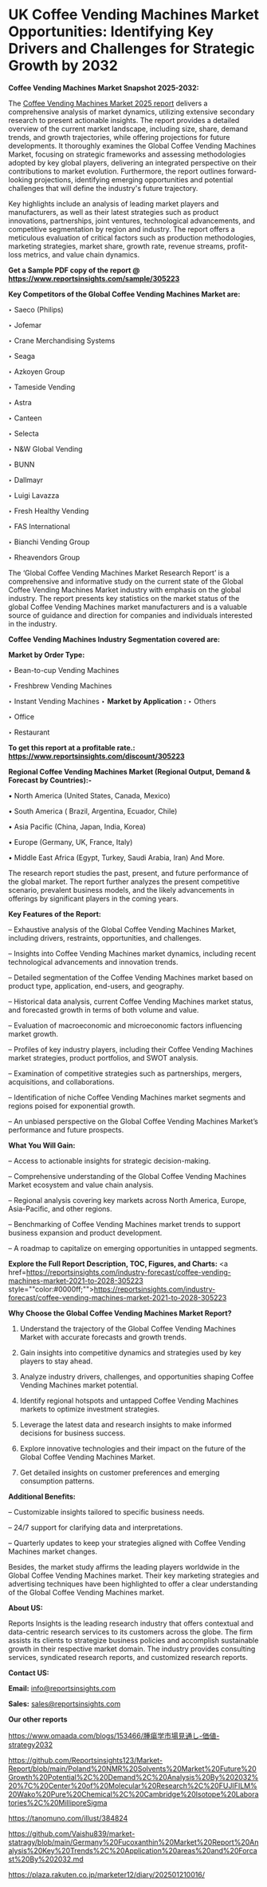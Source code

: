 # UK Coffee Vending Machines Market Opportunities: Identifying Key Drivers and Challenges for Strategic Growth by 2032

<strong>Coffee Vending Machines Market Snapshot 2025-2032:</strong>

The <a href=https://www.reportsinsights.com/sample/305223>Coffee Vending Machines Market 2025 report</a> delivers a comprehensive analysis of market dynamics, utilizing extensive secondary research to present actionable insights. The report provides a detailed overview of the current market landscape, including size, share, demand trends, and growth trajectories, while offering projections for future developments. It thoroughly examines the Global Coffee Vending Machines Market, focusing on strategic frameworks and assessing methodologies adopted by key global players, delivering an integrated perspective on their contributions to market evolution. Furthermore, the report outlines forward-looking projections, identifying emerging opportunities and potential challenges that will define the industry's future trajectory.

Key highlights include an analysis of leading market players and manufacturers, as well as their latest strategies such as product innovations, partnerships, joint ventures, technological advancements, and competitive segmentation by region and industry. The report offers a meticulous evaluation of critical factors such as production methodologies, marketing strategies, market share, growth rate, revenue streams, profit-loss metrics, and value chain dynamics.

<strong>Get a Sample PDF copy of the report @ <a href=https://www.reportsinsights.com/sample/305223 style=color:#0000ff;>https://www.reportsinsights.com/sample/305223</a></strong>

<strong>Key Competitors of the Global Coffee Vending Machines Market are:</strong>

‣ Saeco (Philips)

‣ Jofemar

‣ Crane Merchandising Systems

‣ Seaga

‣ Azkoyen Group

‣ Tameside Vending

‣ Astra

‣ Canteen

‣ Selecta

‣ N&W Global Vending

‣ BUNN

‣ Dallmayr

‣ Luigi Lavazza

‣ Fresh Healthy Vending

‣ FAS International

‣ Bianchi Vending Group

‣ Rheavendors Group

The ‘Global Coffee Vending Machines Market Research Report’ is a comprehensive and informative study on the current state of the Global Coffee Vending Machines Market industry with emphasis on the global industry. The report presents key statistics on the market status of the global Coffee Vending Machines market manufacturers and is a valuable source of guidance and direction for companies and individuals interested in the industry.

<strong>Coffee Vending Machines Industry Segmentation covered are:</strong>

<strong>Market by Order Type: </strong>

‣ Bean-to-cup Vending Machines

‣ Freshbrew Vending Machines

‣ Instant Vending Machines
‣ 
<strong>Market by Application :</strong>
‣ Others

‣ Office

‣ Restaurant

<strong>To get this report at a profitable rate.: <a href=https://www.reportsinsights.com/discount/305223 style=color:#0000ff;>https://www.reportsinsights.com/discount/305223</a></strong>

<strong>Regional Coffee Vending Machines Market (Regional Output, Demand &amp; Forecast by Countries):-</strong>

• North America (United States, Canada, Mexico)

• South America ( Brazil, Argentina, Ecuador, Chile)

• Asia Pacific (China, Japan, India, Korea)

• Europe (Germany, UK, France, Italy)

• Middle East Africa (Egypt, Turkey, Saudi Arabia, Iran) And More.

The research report studies the past, present, and future performance of the global market. The report further analyzes the present competitive scenario, prevalent business models, and the likely advancements in offerings by significant players in the coming years.

<strong>Key Features of the Report:</strong>

– Exhaustive analysis of the Global Coffee Vending Machines Market, including drivers, restraints, opportunities, and challenges.

– Insights into Coffee Vending Machines market dynamics, including recent technological advancements and innovation trends.

– Detailed segmentation of the Coffee Vending Machines market based on product type, application, end-users, and geography.

– Historical data analysis, current Coffee Vending Machines market status, and forecasted growth in terms of both volume and value.

– Evaluation of macroeconomic and microeconomic factors influencing market growth.

– Profiles of key industry players, including their Coffee Vending Machines market strategies, product portfolios, and SWOT analysis.

– Examination of competitive strategies such as partnerships, mergers, acquisitions, and collaborations.

– Identification of niche Coffee Vending Machines market segments and regions poised for exponential growth.

– An unbiased perspective on the Global Coffee Vending Machines Market’s performance and future prospects.

<strong>What You Will Gain:</strong>

– Access to actionable insights for strategic decision-making.

– Comprehensive understanding of the Global Coffee Vending Machines Market ecosystem and value chain analysis.

– Regional analysis covering key markets across North America, Europe, Asia-Pacific, and other regions.

– Benchmarking of Coffee Vending Machines market trends to support business expansion and product development.

– A roadmap to capitalize on emerging opportunities in untapped segments.

<strong>Explore the Full Report Description, TOC, Figures, and Charts:</strong>
<a href=https://reportsinsights.com/industry-forecast/coffee-vending-machines-market-2021-to-2028-305223 style=""color:#0000ff;"">https://reportsinsights.com/industry-forecast/coffee-vending-machines-market-2021-to-2028-305223</a>

<strong>Why Choose the Global Coffee Vending Machines Market Report?</strong>

1. Understand the trajectory of the Global Coffee Vending Machines Market with accurate forecasts and growth trends.

2. Gain insights into competitive dynamics and strategies used by key players to stay ahead.

3. Analyze industry drivers, challenges, and opportunities shaping Coffee Vending Machines market potential.

4. Identify regional hotspots and untapped Coffee Vending Machines markets to optimize investment strategies.

5. Leverage the latest data and research insights to make informed decisions for business success.

6. Explore innovative technologies and their impact on the future of the Global Coffee Vending Machines Market.

7. Get detailed insights on customer preferences and emerging consumption patterns.

<strong>Additional Benefits:</strong>

– Customizable insights tailored to specific business needs.

– 24/7 support for clarifying data and interpretations.

– Quarterly updates to keep your strategies aligned with Coffee Vending Machines market changes.

Besides, the market study affirms the leading players worldwide in the Global Coffee Vending Machines market. Their key marketing strategies and advertising techniques have been highlighted to offer a clear understanding of the Global Coffee Vending Machines market.

<strong><strong>About US</strong>:</strong>

Reports Insights is the leading research industry that offers contextual and data-centric research services to its customers across the globe. The firm assists its clients to strategize business policies and accomplish sustainable growth in their respective market domain. The industry provides consulting services, syndicated research reports, and customized research reports.

<strong>Contact US:</strong>

<p class=><b>Email:</b> <a href=mailto:info@reportsinsights.com>info@reportsinsights.com</a></p>
<p class=><b>Sales:</b> <a href=mailto:sales@reportsinsights.com>sales@reportsinsights.com</a></p>

<strong>Our other reports</strong>

<a href=https://www.omaada.com/blogs/153466/腫瘍学市場見通し-価値-strategy2032>https://www.omaada.com/blogs/153466/腫瘍学市場見通し-価値-strategy2032</a>

<a href=https://github.com/Reportsinsights123/Market-Report/blob/main/Poland%20NMR%20Solvents%20Market%20Future%20Growth%20Potential%2C%20Demand%2C%20Analysis%20By%202032%20%7C%20Center%20of%20Molecular%20Research%2C%20FUJIFILM%20Wako%20Pure%20Chemical%2C%20Cambridge%20Isotope%20Laboratories%2C%20MilliporeSigma>https://github.com/Reportsinsights123/Market-Report/blob/main/Poland%20NMR%20Solvents%20Market%20Future%20Growth%20Potential%2C%20Demand%2C%20Analysis%20By%202032%20%7C%20Center%20of%20Molecular%20Research%2C%20FUJIFILM%20Wako%20Pure%20Chemical%2C%20Cambridge%20Isotope%20Laboratories%2C%20MilliporeSigma</a>

<a href=https://tanomuno.com/illust/384824>https://tanomuno.com/illust/384824</a>

<a href=https://github.com/Vaishu839/market-statragy/blob/main/Germany%20Fucoxanthin%20Market%20Report%20Analysis%20Key%20Trends%2C%20Application%20areas%20and%20Forcast%20By%202032.md>https://github.com/Vaishu839/market-statragy/blob/main/Germany%20Fucoxanthin%20Market%20Report%20Analysis%20Key%20Trends%2C%20Application%20areas%20and%20Forcast%20By%202032.md</a>

<a href=https://plaza.rakuten.co.jp/marketer12/diary/202501210016/>https://plaza.rakuten.co.jp/marketer12/diary/202501210016/</a>
